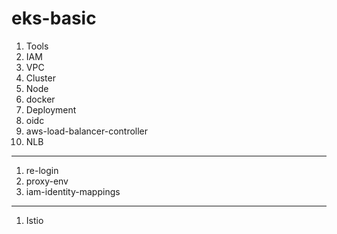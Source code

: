# eks-basic

1. Tools
1. IAM
1. VPC
1. Cluster
1. Node
1. docker
1. Deployment
1. oidc
1. aws-load-balancer-controller
1. NLB

---


1. re-login
1. proxy-env
1. iam-identity-mappings

---

1. Istio
